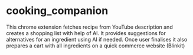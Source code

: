 # cooking_companion
This chrome extension fetches recipe from YouTube description and creates a shopping list with help of AI. It provides suggestions for alternatives for an ingredient using AI if needed. Once user finalises it also prepares a cart with all ingredients on a quick commerce website (Blinkit)
